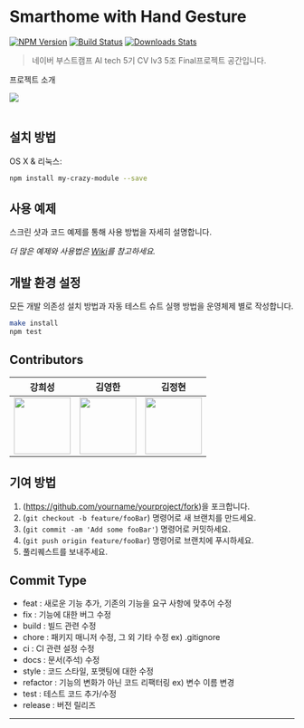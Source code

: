 # Smarthome with Hand Gesture
[![NPM Version][npm-image]][npm-url]
[![Build Status][travis-image]][travis-url]
[![Downloads Stats][npm-downloads]][npm-url]

> 네이버 부스트캠프 AI tech 5기 CV lv3 5조 Final프로젝트 공간입니다.

프로젝트 소개

<img src="https://i.ibb.co/tD3GMWq/2.png"><br /><br />


## 설치 방법

OS X & 리눅스:

```sh
npm install my-crazy-module --save
```

## 사용 예제

스크린 샷과 코드 예제를 통해 사용 방법을 자세히 설명합니다.

_더 많은 예제와 사용법은 [Wiki][wiki]를 참고하세요._

## 개발 환경 설정

모든 개발 의존성 설치 방법과 자동 테스트 슈트 실행 방법을 운영체제 별로 작성합니다.

```sh
make install
npm test
```

## Contributors

|강희성 |                                                  김영한|김정현 |
|:--------------------------------------------------------------------------------------------------------------------------------------------------------------------:|:-------------------------------------------------------------------------------------------------------------------------------------------------------------------:|:------------------------------------------------------------------------------------------------------------------------------------------------------------------:|
| [<img src="https://avatars.githubusercontent.com/u/90888774?v=4" alt="" style="width:100px;100px;">](https://github.com/atom1905h) <br/> | [<img src="https://avatars.githubusercontent.com/u/50921080?v=4" alt="" style="width:100px;100px;">](https://github.com/dkdlel6887) <br/> | [<img src="https://avatars.githubusercontent.com/u/114405449?v=4" alt="" style="width:100px;100px;">](https://github.com/Jhyuny) <br/>


## 기여 방법

1. (<https://github.com/yourname/yourproject/fork>)을 포크합니다.
2. (`git checkout -b feature/fooBar`) 명령어로 새 브랜치를 만드세요.
3. (`git commit -am 'Add some fooBar'`) 명령어로 커밋하세요.
4. (`git push origin feature/fooBar`) 명령어로 브랜치에 푸시하세요. 
5. 풀리퀘스트를 보내주세요.

<!-- Markdown link & img dfn's -->
[npm-image]: https://img.shields.io/npm/v/datadog-metrics.svg?style=flat-square
[npm-url]: https://npmjs.org/package/datadog-metrics
[npm-downloads]: https://img.shields.io/npm/dm/datadog-metrics.svg?style=flat-square
[travis-image]: https://img.shields.io/travis/dbader/node-datadog-metrics/master.svg?style=flat-square
[travis-url]: https://travis-ci.org/dbader/node-datadog-metrics
[wiki]: https://github.com/yourname/yourproject/wiki



## Commit Type
- feat : 새로운 기능 추가, 기존의 기능을 요구 사항에 맞추어 수정
- fix : 기능에 대한 버그 수정
- build : 빌드 관련 수정
- chore : 패키지 매니저 수정, 그 외 기타 수정 ex) .gitignore
- ci : CI 관련 설정 수정
- docs : 문서(주석) 수정
- style : 코드 스타일, 포맷팅에 대한 수정
- refactor : 기능의 변화가 아닌 코드 리팩터링 ex) 변수 이름 변경
- test : 테스트 코드 추가/수정
- release : 버전 릴리즈
--------------
